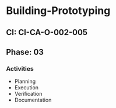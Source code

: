 # Building-Prototyping

## CI: CI-CA-O-002-005
## Phase: 03

### Activities
- Planning
- Execution
- Verification
- Documentation

